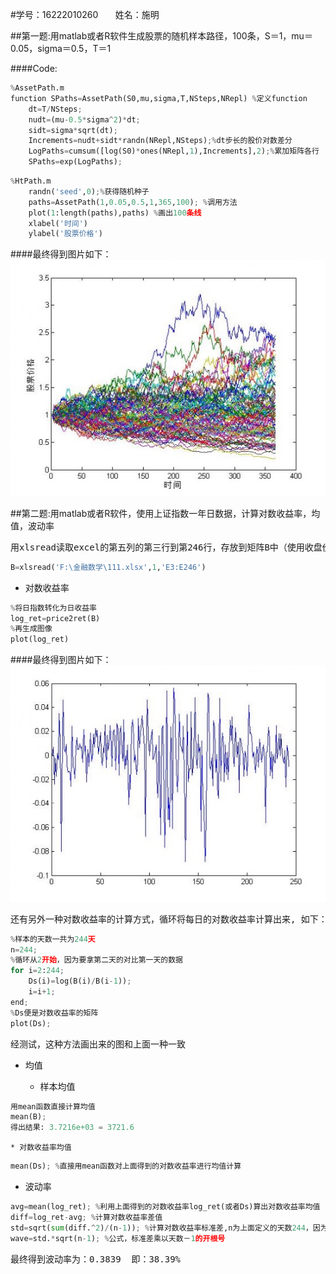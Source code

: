 #学号：16222010260 &nbsp;&nbsp;&nbsp;&nbsp;&nbsp; 姓名：施明

##第一题:用matlab或者R软件生成股票的随机样本路径，100条，S＝1，mu＝0.05，sigma＝0.5，T＝1

####Code:
``` python
%AssetPath.m
function SPaths=AssetPath(S0,mu,sigma,T,NSteps,NRepl) %定义function
    dt=T/NSteps;
    nudt=(mu-0.5*sigma^2)*dt;
    sidt=sigma*sqrt(dt);
    Increments=nudt+sidt*randn(NRepl,NSteps);%dt步长的股价对数差分
    LogPaths=cumsum([log(S0)*ones(NRepl,1),Increments],2);%累加矩阵各行
    SPaths=exp(LogPaths);
```

``` python
%HtPath.m
    randn('seed',0);%获得随机种子
    paths=AssetPath(1,0.05,0.5,1,365,100); %调用方法
    plot(1:length(paths),paths) %画出100条线
    xlabel('时间')
    ylabel('股票价格')
```
####最终得到图片如下：
![股票随机样本路径](https://raw.githubusercontent.com/mingshi/AboutMe/master/stock1.png)

##第二题:用matlab或者R软件，使用上证指数一年日数据，计算对数收益率，均值，波动率
<pre>
用xlsread读取excel的第五列的第三行到第246行，存放到矩阵B中（使用收盘价）
</pre>
``` python
B=xlsread('F:\金融数学\111.xlsx',1,'E3:E246') 
```
* 对数收益率
``` python
%将日指数转化为日收益率
log_ret=price2ret(B)
%再生成图像
plot(log_ret)
```
####最终得到图片如下：
![对数收益率](https://raw.githubusercontent.com/mingshi/AboutMe/master/stock2.png)

<pre>
还有另外一种对数收益率的计算方式，循环将每日的对数收益率计算出来, 如下：
</pre>

``` python
%样本的天数一共为244天
n=244;
%循环从2开始，因为要拿第二天的对比第一天的数据
for i=2:244;
    Ds(i)=log(B(i)/B(i-1));
    i=i+1;
end;
%Ds便是对数收益率的矩阵
plot(Ds);
```
<pre>
经测试，这种方法画出来的图和上面一种一致
</pre>

* 均值

    * 样本均值
``` python
用mean函数直接计算均值
mean(B);
得出结果: 3.7216e+03 = 3721.6
```

    * 对数收益率均值
``` python
mean(Ds); %直接用mean函数对上面得到的对数收益率进行均值计算
```

* 波动率
``` python
avg=mean(log_ret); %利用上面得到的对数收益率log_ret(或者Ds)算出对数收益率均值
diff=log_ret-avg; %计算对数收益率差值
std=sqrt(sum(diff.^2)/(n-1)); %计算对数收益率标准差,n为上面定义的天数244，因为第一天没有对比天数，所以要减1
wave=std.*sqrt(n-1); %公式，标准差乘以天数－1的开根号
```
<pre>
最终得到波动率为：0.3839  即：38.39%
</pre>
